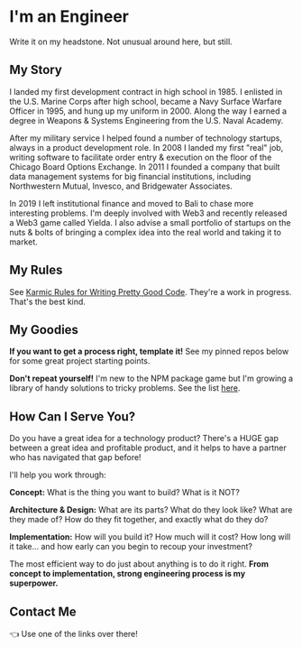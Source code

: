 # I'm an Engineer

Write it on my headstone. Not unusual around here, but still.

## My Story

I landed my first development contract in high school in 1985. I enlisted in the U.S. Marine Corps after high school, became a Navy Surface Warfare Officer in 1995, and hung up my uniform in 2000. Along the way I earned a degree in Weapons & Systems Engineering from the U.S. Naval Academy. 

After my military service I helped found a number of technology startups, always in a product development role. In 2008 I landed my first "real" job, writing software to facilitate order entry & execution on the floor of the Chicago Board Options Exchange. In 2011 I founded a company that built data management systems for big financial institutions, including Northwestern Mutual, Invesco, and Bridgewater Associates.

In 2019 I left institutional finance and moved to Bali to chase more interesting problems. I'm deeply involved with Web3 and recently released a Web3 game called Yielda. I also advise a small portfolio of startups on the nuts & bolts of bringing a complex idea into the real world and taking it to market.

## My Rules

See [Karmic Rules for Writing Pretty Good Code](https://github.com/karmaniverous/rules/). They're a work in progress. That's the best kind.

## My Goodies

**If you want to get a process right, template it!** See my pinned repos below for some great project starting points.

**Don't repeat yourself!** I'm new to the NPM package game but I'm growing a library of handy solutions to tricky problems. See the list [here](https://www.npmjs.com/settings/karmaniverous/packages).

## How Can I Serve You?

Do you have a great idea for a technology product? There's a HUGE gap between a great idea and profitable product, and it helps to have a partner who has navigated that gap before!

I'll help you work through:

**Concept:** What is the thing you want to build? What is it NOT?  

**Architecture & Design:** What are its parts? What do they look like? What are they made of? How do they fit together, and exactly what do they do?  

**Implementation:** How will you build it? How much will it cost? How long will it take... and how early can you begin to recoup your investment?  

The most efficient way to do just about anything is to do it right. **From concept to implementation, strong engineering process is my superpower.**

## Contact Me

👈 Use one of the links over there!
